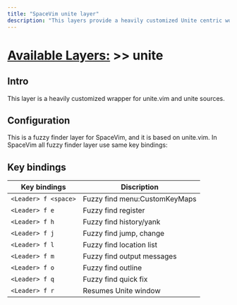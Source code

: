 ```yaml
---
title: "SpaceVim unite layer"
description: "This layers provide a heavily customized Unite centric work-flow"
---
```


# [Available Layers:](../) >> unite

## Intro

This layer is a heavily customized wrapper for unite.vim and unite sources.

## Configuration

This is a fuzzy finder layer for SpaceVim, and it is based on unite.vim. In SpaceVim all fuzzy finder layer use same key bindings:

## Key bindings

| Key bindings         | Discription                   |
| -------------------- | ----------------------------- |
| `<Leader> f <space>` | Fuzzy find menu:CustomKeyMaps |
| `<Leader> f e`       | Fuzzy find register           |
| `<Leader> f h`       | Fuzzy find history/yank       |
| `<Leader> f j`       | Fuzzy find jump, change       |
| `<Leader> f l`       | Fuzzy find location list      |
| `<Leader> f m`       | Fuzzy find output messages    |
| `<Leader> f o`       | Fuzzy find outline            |
| `<Leader> f q`       | Fuzzy find quick fix          |
| `<Leader> f r`       | Resumes Unite window          |
